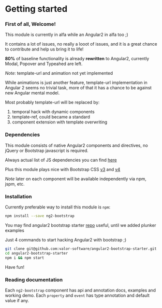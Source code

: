 # Getting started

### First of all, Welcome!

This module is currently in alfa while an Angular2 in alfa too ;)

It contains a lot of issues, no really a looot of issues,
and it is a great chance to contribute and help us bring it to life!

**80%** of baseline functionality is already **rewritten** to Angular2,
currently Modal, Popover and Typeahed are left.

*Note*: template-url and animation not yet implemented

While animations is just another feature,
template-url implementation in Angular 2 seems no trivial task,
more of that it has a chance to be against new Angular mental model.

Most probably template-url will be replaced by:
1. temporal hack with dynamic components
2. template-ref, could became a standard
3. component extension with template overwriting

### Dependencies
This module consists of native Angular2 components and directives, no jQuery or Bootstrap javascript is required.

Always actual list of JS dependencies you can find [here](https://david-dm.org/valor-software/ng2-bootstrap)

Plus this module plays nice with Bootstrap CSS [v3](http://getbootstrap.com/css/) and [v4](http://v4-alpha.getbootstrap.com)

*Note* later on each component will be available independently via npm, jspm, etc.

### Installation

Currently preferable way to install this module is `npm`:

```bash
npm install --save ng2-bootstrap
```

You may find angular2 bootstrap starter [repo](https://github.com/valor-software/angular2-bootstrap-starter) useful, until we added plunker examples

Just 4 commands to start hacking Angular2 with bootstrap ;)
```bash
git clone git@github.com:valor-software/angular2-bootstrap-starter.git
cd angular2-bootstrap-starter
npm i && npm start
```

Have fun!

### Reading documentation

Each `ng2-bootstrap` component has api and annotation docs, examples and working demo. Each `property` and `event` has type annotation and default value if any.

